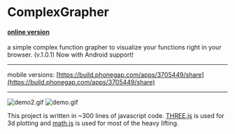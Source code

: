 # ComplexGrapher

#### [online version](http://htmlpreview.github.io/?https://github.com/Quoteme/complexGrapher/blob/master/index.html)

a simple complex function grapher to visualize your functions right in your browser. (v.1.0.1)
Now with Android support!

---

mobile versions: [https://build.phonegap.com/apps/3705449/share](https://build.phonegap.com/apps/3705449/share)

---

![demo2.gif](https://i.imgur.com/efo8nUM.gif)
![demo.gif](https://i.imgur.com/V0X41ct.gif)

This project is written in ~300 lines of javascript code.
[THREE.js](https://threejs.org/) is used for 3d plotting and [math.js](http://mathjs.org) is used for most of the heavy lifting.
